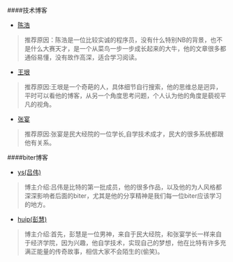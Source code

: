 ####技术博客

*   [陈浩](http://coolshell.cn/)
>
> 推荐原因：陈浩是一位比较实诚的程序员，没有什么特别NB的背景，也不是什么大赛天才，是一个从菜鸟一步一步成长起来的大牛，他的文章很多都通俗易懂，没有故作高深，适合学习阅读。
>

*   [王垠](http://www.yinwang.org/)
>
> 推荐原因:王垠是一个奇葩的人，具体细节自行搜索，他的思维总是迥异，平时可以看他的博客，从另一个角度思考问题，个人认为他的角度是藐视平凡的视角。
>

*   [张宴](http://zyan.cc/)
>
> 推荐原因:张宴是民大经院的一位学长,自学技术成才，民大的很多系统都跟他有关系。
>

####biter博客

*   [ys(吕伟)](http://blog.ysmood.org)
>
> 博主介绍:吕伟是比特的第一批成员，他的很多作品，以及他的为人风格都深深影响者后面的biter，尤其是他的分享精神是我们每一位biter应该学习的地方。
>

*   [huip(彭慧)](http://www.huip.org/)
>
> 博主介绍:首先，彭慧是一位男神，来自于民大经院，和张宴学长一样来自于经济学院，因为兴趣，他自学技术，实现自己的梦想，他在比特有许多充满正能量的传奇故事，相信大家不会陌生的(偷笑)。
>


